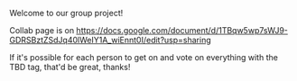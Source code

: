 Welcome to our group project!

Collab page is on https://docs.google.com/document/d/1TBqw5wp7sWJ9-GDRSBztZSdJq40lWeIY1A_wiEnnt0I/edit?usp=sharing

If it's possible for each person to get on and vote on everything with the TBD tag, that'd be great, thanks!
